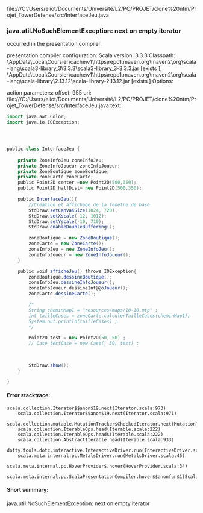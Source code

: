 file:///C:/Users/eliot/Documents/Université/L2/PO/PROJET/clone%20ntm/Projet_TowerDefense/src/InterfaceJeu.java
### java.util.NoSuchElementException: next on empty iterator

occurred in the presentation compiler.

presentation compiler configuration:
Scala version: 3.3.3
Classpath:
<HOME>\AppData\Local\Coursier\cache\v1\https\repo1.maven.org\maven2\org\scala-lang\scala3-library_3\3.3.3\scala3-library_3-3.3.3.jar [exists ], <HOME>\AppData\Local\Coursier\cache\v1\https\repo1.maven.org\maven2\org\scala-lang\scala-library\2.13.12\scala-library-2.13.12.jar [exists ]
Options:



action parameters:
offset: 955
uri: file:///C:/Users/eliot/Documents/Université/L2/PO/PROJET/clone%20ntm/Projet_TowerDefense/src/InterfaceJeu.java
text:
```scala
import java.awt.Color;
import java.io.IOException;




public class InterfaceJeu {
    
    private ZoneInfoJeu zoneInfoJeu; 
    private ZoneInfoJoueur zoneInfoJoueur; 
    private ZoneBoutique zoneBoutique; 
    private ZoneCarte zoneCarte; 
    public Point2D center =new Point2D(500,350);
    public Point2D halfDist= new Point2D(500,350);

    public InterfaceJeu(){
        //Création et affichage de la fenêtre de base 
        StdDraw.setCanvasSize(1024, 720);
        StdDraw.setXscale(-12, 1012);
        StdDraw.setYscale(-10, 710);
        StdDraw.enableDoubleBuffering();

        zoneBoutique = new ZoneBoutique();
        zoneCarte = new ZoneCarte();
        zoneInfoJeu = new ZoneInfoJeu();
        zoneInfoJoueur = new ZoneInfoJoueur();
    }

    public void afficheJeu() throws IOException{
        zoneBoutique.dessineBoutique();
        zoneInfoJeu.dessineInfoJoueur();
        zoneInfoJoueur.dessineInf@@oJoueur();
        zoneCarte.dessineCarte();

        /* 
        String cheminMap1 = "resources/maps/10-10.mtp" ;
        int tailleCases = zoneCarte.calculerTailleCases(cheminMap1);
        System.out.println(tailleCases) ; 
        */ 

        Point2D test = new Point2D(50, 50) ; 
        // Case testCase = new Case(, 50, test) ;
        


        StdDraw.show();
    }

}

```



#### Error stacktrace:

```
scala.collection.Iterator$$anon$19.next(Iterator.scala:973)
	scala.collection.Iterator$$anon$19.next(Iterator.scala:971)
	scala.collection.mutable.MutationTracker$CheckedIterator.next(MutationTracker.scala:76)
	scala.collection.IterableOps.head(Iterable.scala:222)
	scala.collection.IterableOps.head$(Iterable.scala:222)
	scala.collection.AbstractIterable.head(Iterable.scala:933)
	dotty.tools.dotc.interactive.InteractiveDriver.run(InteractiveDriver.scala:168)
	scala.meta.internal.pc.MetalsDriver.run(MetalsDriver.scala:45)
	scala.meta.internal.pc.HoverProvider$.hover(HoverProvider.scala:34)
	scala.meta.internal.pc.ScalaPresentationCompiler.hover$$anonfun$1(ScalaPresentationCompiler.scala:368)
```
#### Short summary: 

java.util.NoSuchElementException: next on empty iterator